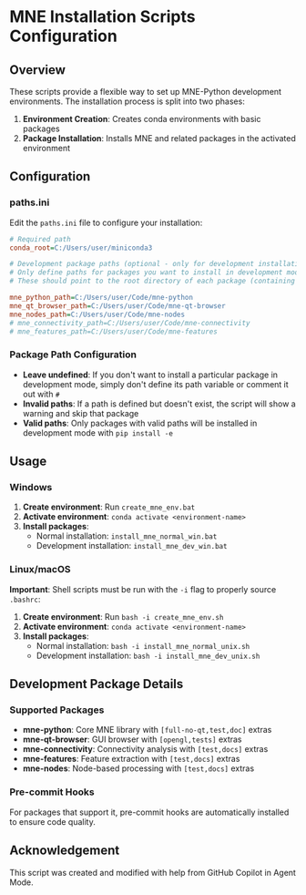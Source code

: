 # MNE Installation Scripts Configuration

## Overview

These scripts provide a flexible way to set up MNE-Python development environments. The installation process is split into two phases:

1. **Environment Creation**: Creates conda environments with basic packages
2. **Package Installation**: Installs MNE and related packages in the activated environment

## Configuration

### paths.ini
Edit the `paths.ini` file to configure your installation:

```ini
# Required path
conda_root=C:/Users/user/miniconda3

# Development package paths (optional - only for development installations)
# Only define paths for packages you want to install in development mode
# These should point to the root directory of each package (containing setup.py or pyproject.toml)

mne_python_path=C:/Users/user/Code/mne-python
mne_qt_browser_path=C:/Users/user/Code/mne-qt-browser
mne_nodes_path=C:/Users/user/Code/mne-nodes
# mne_connectivity_path=C:/Users/user/Code/mne-connectivity
# mne_features_path=C:/Users/user/Code/mne-features
```

### Package Path Configuration
- **Leave undefined**: If you don't want to install a particular package in development mode, simply don't define its path variable or comment it out with `#`
- **Invalid paths**: If a path is defined but doesn't exist, the script will show a warning and skip that package
- **Valid paths**: Only packages with valid paths will be installed in development mode with `pip install -e`

## Usage

### Windows

1. **Create environment**: Run `create_mne_env.bat`
2. **Activate environment**: `conda activate <environment-name>`
3. **Install packages**: 
   - Normal installation: `install_mne_normal_win.bat`
   - Development installation: `install_mne_dev_win.bat`

### Linux/macOS

**Important**: Shell scripts must be run with the `-i` flag to properly source `.bashrc`:

1. **Create environment**: Run `bash -i create_mne_env.sh`
2. **Activate environment**: `conda activate <environment-name>`
3. **Install packages**:
   - Normal installation: `bash -i install_mne_normal_unix.sh`
   - Development installation: `bash -i install_mne_dev_unix.sh`

## Development Package Details

### Supported Packages
- **mne-python**: Core MNE library with `[full-no-qt,test,doc]` extras
- **mne-qt-browser**: GUI browser with `[opengl,tests]` extras
- **mne-connectivity**: Connectivity analysis with `[test,docs]` extras
- **mne-features**: Feature extraction with `[test,docs]` extras
- **mne-nodes**: Node-based processing with `[test,docs]` extras

### Pre-commit Hooks
For packages that support it, pre-commit hooks are automatically installed to ensure code quality.

## Acknowledgement
This script was created and modified with help from GitHub Copilot in Agent Mode.
